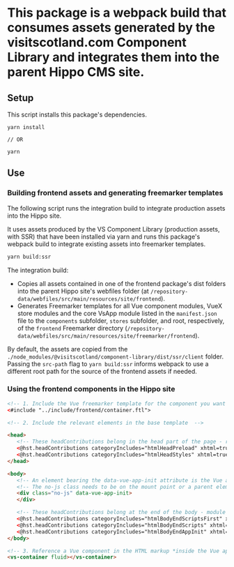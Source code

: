 # This package is a webpack build that consumes assets generated by the visitscotland.com Component Library and integrates them into the parent Hippo CMS site.

## Setup
This script installs this package's dependencies.
```
yarn install

// OR

yarn
```

## Use

### Building frontend assets and generating freemarker templates

The following script runs the integration build to integrate production assets into the Hippo site.

It uses assets produced by the VS Component Library (production assets, with SSR) that have been installed via yarn and runs this package's webpack build to integrate existing assets into freemarker templates.
```sh
yarn build:ssr
```
The integration build:
   - Copies all assets contained in one of the frontend package's dist folders into the parent Hippo site's webfiles folder (at `/repository-data/webfiles/src/main/resources/site/frontend`).
   - Generates Freemarker templates for all Vue component modules, VueX store modules and the core VsApp module listed in the `manifest.json` file to the `components` subfolder, `stores` subfolder, and root, respectively, of the `frontend` Freemarker directory (`/repository-data/webfiles/src/main/resources/site/freemarker/frontend`).

By default, the assets are copied from the `./node_modules/@visitscotland/component-library/dist/ssr/client` folder. Passing the `src-path` flag to `yarn build:ssr` informs webpack to use a different root path for the source of the frontend assets if needed.



### Using the frontend components in the Hippo site

```html
<!-- 1. Include the Vue freemarker template for the component you want to include -->
<#include "../include/frontend/container.ftl">

<!-- 2. Include the relevant elements in the base template  -->

<head>
   <!-- These headContributions belong in the head part of the page - resource hints and style links will be inserted here -->
   <@hst.headContributions categoryIncludes="htmlHeadPreload" xhtml=true/>
   <@hst.headContributions categoryIncludes="htmlHeadStyles" xhtml=true/>
</head>

<body>
   <!-- An element bearing the data-vue-app-init attribute is the Vue app mount point (it should not be the body tag) -->
   <!-- The no-js class needs to be on the mount point or a parent element for proper rendering of styles for no-js users -->
   <div class="no-js" data-vue-app-init>
   </div>

   <!-- These headContributions belong at the end of the body - module scripts will be inerted here -->
   <@hst.headContributions categoryIncludes="htmlBodyEndScriptsFirst" xhtml=true/>
   <@hst.headContributions categoryIncludes="htmlBodyEndScripts" xhtml=true/>
   <@hst.headContributions categoryIncludes="htmlBodyEndAppInit" xhtml=true/>
</body>

<!-- 3. Reference a Vue component in the HTML markup *inside the Vue app mount element - i.e. data-vue-app-init above* -->
<vs-container fluid></vs-container>
```
